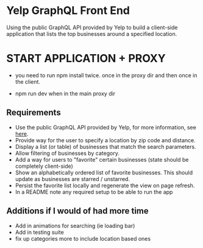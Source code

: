 # Yelp GraphQL Front End

Using the public GraphQL API provided by Yelp to
build a client-side application that lists the top businesses around a specified location.

# START APPLICATION + PROXY

- you need to run npm install twice. once in the proxy dir and then once in the client.

- npm run dev when in the main proxy dir

## Requirements

- Use the public GraphQL API provided by Yelp, for more information, see [here](https://www.yelp.com/developers/graphql/guides/intro).
- Provide way for the user to specify a location by zip code and distance.
- Display a list (or table) of businesses that match the search parameters.
- Allow filtering of businesses by category.
- Add a way for users to "favorite" certain businesses (state should be completely client-side)
- Show an alphabetically ordered list of favorite businesses. This should update as businesses are starred / unstarred.
- Persist the favorite list locally and regenerate the view on page refresh.
- In a README note any required setup to be able to run the app

## Additions if I would of had more time

- Add in animations for searching (ie loading bar)
- Add in testing suite
- fix up categories more to include location based ones
